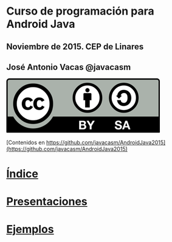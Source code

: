 # Curso de programación para Android Java 

## Noviembre de 2015. CEP de Linares

## José Antonio Vacas @javacasm

![cc](https://raw.githubusercontent.com/javacasm/CodeWeek-programacion/master/images/Licencia_CC.png)

[Contenidos en https://github.com/javacasm/AndroidJava2015](https://github.com/javacasm/AndroidJava2015)

# [Índice](https://github.com/javacasm/AndroidJava2015/blob/master/temario/indice.md)

# [Presentaciones](https://github.com/javacasm/AndroidJava2015/tree/master/temario)

# [Ejemplos](https://github.com/javacasm/codigo-curso-android)
